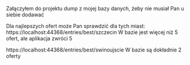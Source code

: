 Załączyłem do projektu dump z mojej bazy danych, żeby nie musiał Pan u siebie dodawać

Dla najlepszych ofert może Pan sprawdzić dla tych miast:
https://localhost:44368/entries/best/szczecin
W bazie jest więcej niż 5 ofert, ale aplikacja zwróci 5

https://localhost:44368/entries/best/swinoujscie
W bazie są dokładnie 2 oferty